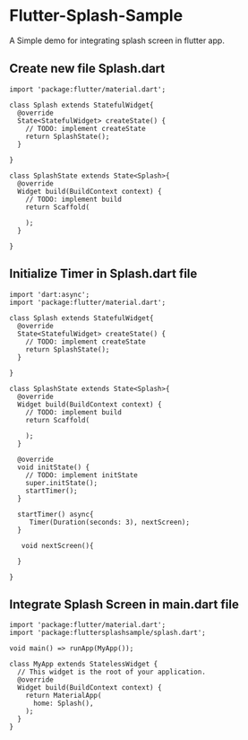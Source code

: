 # Flutter-Splash-Sample
A Simple demo for integrating splash screen in flutter app.


## Create new file Splash.dart
```
import 'package:flutter/material.dart';

class Splash extends StatefulWidget{
  @override
  State<StatefulWidget> createState() {
    // TODO: implement createState
    return SplashState();
  }

}

class SplashState extends State<Splash>{
  @override
  Widget build(BuildContext context) {
    // TODO: implement build
    return Scaffold(
      
    );
  }

}
```

## Initialize Timer in Splash.dart file
```
import 'dart:async';
import 'package:flutter/material.dart';

class Splash extends StatefulWidget{
  @override
  State<StatefulWidget> createState() {
    // TODO: implement createState
    return SplashState();
  }

}

class SplashState extends State<Splash>{
  @override
  Widget build(BuildContext context) {
    // TODO: implement build
    return Scaffold(

    );
  }

  @override
  void initState() {
    // TODO: implement initState
    super.initState();
    startTimer();
  }

  startTimer() async{
     Timer(Duration(seconds: 3), nextScreen);
  }

   void nextScreen(){

  }

}
```

## Integrate Splash Screen in main.dart file
```
import 'package:flutter/material.dart';
import 'package:fluttersplashsample/splash.dart';

void main() => runApp(MyApp());

class MyApp extends StatelessWidget {
  // This widget is the root of your application.
  @override
  Widget build(BuildContext context) {
    return MaterialApp(
      home: Splash(),
    );
  }
}
```

